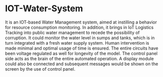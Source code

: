 # IOT-Water-System
It is an IOT-based Water Management system, aimed at instilling a behavior for resource consumption monitoring. In addition, it brings in IoT Logistics Tracking into public water management to recede the possibility of corruption. It could monitor the water level in sumps and tanks, which is in turn integrated with a fresh water supply system. Human intervention is made minimal and optimal usage of time is ensured. The entire circuits have been voltage regulated as well for longevity of the model. The control panel side acts as the brain of the entire automated operation. A display module could also be connected and subsequent messages would be shown on the screen by the use of control panel.
